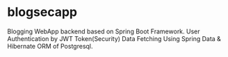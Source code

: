 # blogsecapp
Blogging WebApp backend based on Spring Boot Framework.
User Authentication by JWT Token(Security)
Data Fetching Using Spring Data & Hibernate ORM of Postgresql.
